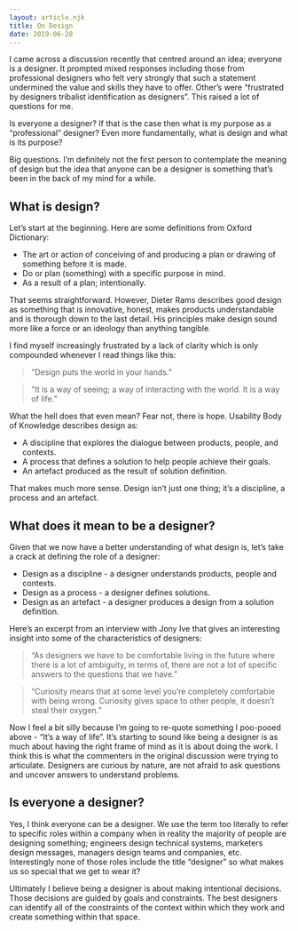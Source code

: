 ```yaml
---
layout: article.njk
title: On Design
date: 2019-06-28
---
```


I came across a discussion recently that centred around an idea; everyone is a designer. It prompted mixed responses including those from professional designers who felt very strongly that such a statement undermined the value and skills they have to offer. Other’s were “frustrated by designers tribalist identification as designers”. This raised a lot of questions for me.

Is everyone a designer? If that is the case then what is my purpose as a “professional” designer? Even more fundamentally, what is design and what is its purpose?

Big questions. I’m definitely not the first person to contemplate the meaning of design but the idea that anyone can be a designer is something that’s been in the back of my mind for a while.

## What is design?

Let’s start at the beginning. Here are some definitions from Oxford Dictionary:

* The art or action of conceiving of and producing a plan or drawing of something before it is made.
* Do or plan (something) with a specific purpose in mind.
* As a result of a plan; intentionally.

That seems straightforward. However, Dieter Rams describes good design as something that is innovative, honest, makes products understandable and is thorough down to the last detail. His principles make design sound more like a force or an ideology than anything tangible.

I find myself increasingly frustrated by a lack of clarity which is only compounded whenever I read things like this:

> “Design puts the world in your hands.”

> “It is a way of seeing; a way of interacting with the world. It is a way of life.”

What the hell does that even mean? Fear not, there is hope. Usability Body of Knowledge describes design as:

* A discipline that explores the dialogue between products, people, and contexts.
* A process that defines a solution to help people achieve their goals.
* An artefact produced as the result of solution definition.

That makes much more sense. Design isn’t just one thing; it’s a discipline, a process and an artefact.

## What does it mean to be a designer?

Given that we now have a better understanding of what design is, let’s take a crack at defining the role of a designer:

* Design as a discipline - a designer understands products, people and contexts.
* Design as a process - a designer defines solutions.
* Design as an artefact - a designer produces a design from a solution definition.

Here’s an excerpt from an interview with Jony Ive that gives an interesting insight into some of the characteristics of designers:

> “As designers we have to be comfortable living in the future where there is a lot of ambiguity, in terms of, there are not a lot of specific answers to the questions that we have.”

> “Curiosity means that at some level you’re completely comfortable with being wrong. Curiosity gives space to other people, it doesn’t steal their oxygen.”

Now I feel a bit silly because I’m going to re-quote something I poo-pooed above - “It’s a way of life”. It’s starting to sound like being a designer is as much about having the right frame of mind as it is about doing the work. I think this is what the commenters in the original discussion were trying to articulate. Designers are curious by nature, are not afraid to ask questions and uncover answers to understand problems.

## Is everyone a designer?

Yes, I think everyone can be a designer. We use the term too literally to refer to specific roles within a company when in reality the majority of people are designing something; engineers design technical systems, marketers design messages, managers design teams and companies, etc. Interestingly none of those roles include the title “designer” so what makes us so special that we get to wear it?

Ultimately I believe being a designer is about making intentional decisions. Those decisions are guided by goals and constraints. The best designers can identify all of the constraints of the context within which they work and create something within that space.